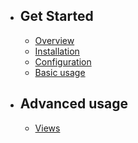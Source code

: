 - ## Get Started
    - [Overview](/{{route}}/{{version}}/overview)
    - [Installation](/{{route}}/{{version}}/installation)
    - [Configuration](/{{route}}/{{version}}/configuration)
    - [Basic usage](/{{route}}/{{version}}/basic-usage)
    
- ## Advanced usage
    - [Views](/{{route}}/{{version}}/views)